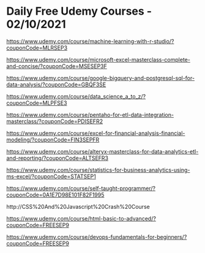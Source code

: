 # Daily Free Udemy Courses - 02/10/2021

https://www.udemy.com/course/machine-learning-with-r-studio/?couponCode=MLRSEP3
https://www.udemy.com/course/microsoft-excel-masterclass-complete-and-concise/?couponCode=MSESEP3F
https://www.udemy.com/course/google-bigquery-and-postgresql-sql-for-data-analysis/?couponCode=GBQF3SE
https://www.udemy.com/course/data_science_a_to_z/?couponCode=MLPFSE3
https://www.udemy.com/course/pentaho-for-etl-data-integration-masterclass/?couponCode=PDISEFR2
https://www.udemy.com/course/excel-for-financial-analysis-financial-modeling/?couponCode=FIN3SEPFR
https://www.udemy.com/course/alteryx-masterclass-for-data-analytics-etl-and-reporting/?couponCode=ALTSEFR3
https://www.udemy.com/course/statistics-for-business-analytics-using-ms-excel/?couponCode=STATSEP1
https://www.udemy.com/course/self-taught-programmer/?couponCode=0A1E7D98E101F82F1995
http://CSS%20And%20Javascript%20Crash%20Course
https://www.udemy.com/course/html-basic-to-advanced/?couponCode=FREESEP9
https://www.udemy.com/course/devops-fundamentals-for-beginners/?couponCode=FREESEP9
